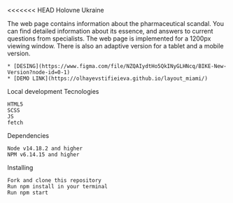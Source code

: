 <<<<<<< HEAD
Holovne Ukraine

The web page contains information about the pharmaceutical scandal. You can find detailed information about its essence, and answers to current questions from specialists. The web page is implemented for a 1200px viewing window. There is also an adaptive version for a tablet and a mobile version.

    * [DESING](https://www.figma.com/file/NZQAIydtHo5QkINyGLHNcq/BIKE-New-Version?node-id=0-1)
    * [DEMO LINK](https://olhayevstifieieva.github.io/layout_miami/)

Local development
Tecnologies

    HTML5
    SCSS
    JS
    fetch

Dependencies

    Node v14.18.2 and higher
    NPM v6.14.15 and higher

Installing

    Fork and clone this repository
    Run npm install in your terminal
    Run npm start
